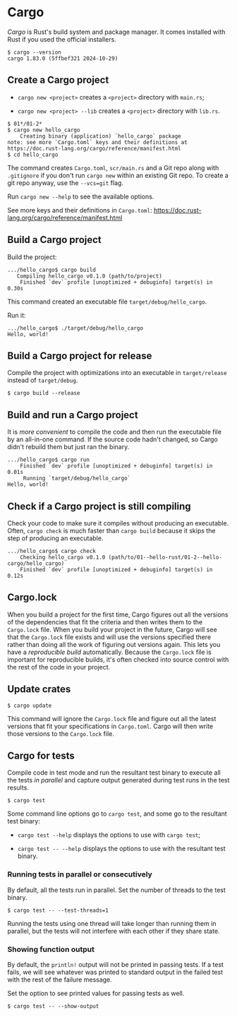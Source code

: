 # Cargo

*Cargo* is Rust's build system and package manager. 
It comes installed with Rust if you used the official installers.

```unix
$ cargo --version
cargo 1.83.0 (5ffbef321 2024-10-29)
```

## Create a Cargo project

- `cargo new <project>` creates a `<project>` directory with `main.rs`;

- `cargo new <project> --lib` creates a `<project>` directory with `lib.rs`.

```unix
$ 01*/01-2*
$ cargo new hello_cargo
    Creating binary (application) `hello_cargo` package
note: see more `Cargo.toml` keys and their definitions at https://doc.rust-lang.org/cargo/reference/manifest.html
$ cd hello_cargo
```
The command creates `Cargo.toml`, `scr/main.rs` and a Git repo along with `.gitignore` 
if you don't run `cargo new` within an existing Git repo. 
To create a git repo anyway, use the `--vcs=git` flag.

Run `cargo new --help` to see the available options.

See more keys and their definitions in `Cargo.toml`:
https://doc.rust-lang.org/cargo/reference/manifest.html

## Build a Cargo project

Build the project:

```unix
.../hello_cargo$ cargo build
   Compiling hello_cargo v0.1.0 (path/to/project)
    Finished `dev` profile [unoptimized + debuginfo] target(s) in 0.30s
```

This command created an executable file `target/debug/hello_cargo`. 

Run it:
```unix
.../hello_cargo$ ./target/debug/hello_cargo
Hello, world!
```

## Build a Cargo project for release

Compile the project with optimizations into an executable in `target/release` instead of `target/debug`.

```unix
$ cargo build --release
```

## Build and run a Cargo project

It is *more convenient* to compile the code and then run the executable file by an all-in-one command.
If the source code hadn't changed, so Cargo didn't rebuild them but just ran the binary.
```unix
.../hello_cargo$ cargo run
    Finished `dev` profile [unoptimized + debuginfo] target(s) in 0.01s
     Running `target/debug/hello_cargo`
Hello, world!
```

## Check if a Cargo project is still compiling

Check your code to make sure it compiles without producing an executable.
Often, `cargo check` is much faster than `cargo build` because it skips the step of producing an executable.
```unix
.../hello_cargo$ cargo check
    Checking hello_cargo v0.1.0 (path/to/01--hello-rust/01-2--hello-cargo/hello_cargo)
    Finished `dev` profile [unoptimized + debuginfo] target(s) in 0.12s
```

## Cargo.lock

When you build a project for the first time, Cargo figures out all the versions of the dependencies 
that fit the criteria and then writes them to the `Cargo.lock` file. 
When you build your project in the future, Cargo will see that the `Cargo.lock` file exists and 
will use the versions specified there rather than doing all the work of figuring out versions again. 
This lets you have a *reproducible build* automatically.
Because the `Cargo.lock` file is important for reproducible builds, 
it's often checked into source control with the rest of the code in your project.

## Update crates

```unix
$ cargo update
```

This command will ignore the `Cargo.lock` file and figure out all the latest versions 
that fit your specifications in `Cargo.toml`. 
Cargo will then write those versions to the `Cargo.lock` file.

## Cargo for tests

Compile code in test mode and run the resultant test binary to execute 
all the tests *in parallel* and capture output generated during test runs in the test results.

```unix
$ cargo test 
```

Some command line options go to `cargo test`, and some go to the resultant test binary:

- `cargo test --help` displays the options to use with `cargo test`;

- `cargo test -- --help` displays the options to use with the resultant test binary.

### Running tests in parallel or consecutively

By default, all the tests run in parallel. 
Set the number of threads to the test binary.

```unix
$ cargo test -- --test-threads=1
```

Running the tests using one thread will take longer than running them in parallel, 
but the tests will not interfere with each other if they share state.

### Showing function output

By default, the `println!` output will not be printed in passing tests.
If a test fails, we will see whatever was printed to standard output 
in the failed test with the rest of the failure message.

Set the option to see printed values for passing tests as well.

```unix
$ cargo test -- --show-output
```
